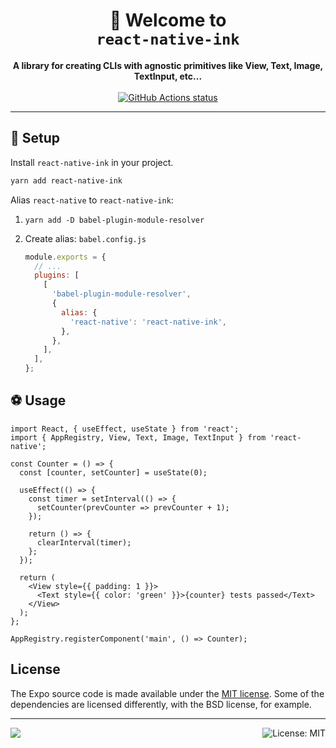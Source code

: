 <!-- Title -->
<h1 align="center">
👋 Welcome to <br><code>react-native-ink</code>
</h1>

<!-- Header -->

<p align="center">
    <b>A library for creating CLIs with agnostic primitives like View, Text, Image, TextInput, etc...</b>
    <br/>
    <br/>
  <a aria-label="Well tested React library" href="https://github.com/evanbacon/react-native-ink/actions">
    <img align="center" alt="GitHub Actions status" src="https://github.com/evanbacon/react-native-ink/workflows/Check%20Universal%20Module/badge.svg">
  </a>
</p>

---

<!-- Body -->

## 🏁 Setup

Install `react-native-ink` in your project.

```sh
yarn add react-native-ink
```

Alias `react-native` to `react-native-ink`:

1. `yarn add -D babel-plugin-module-resolver`
2. Create alias:
   `babel.config.js`

   ```js
   module.exports = {
     // ...
     plugins: [
       [
         'babel-plugin-module-resolver',
         {
           alias: {
             'react-native': 'react-native-ink',
           },
         },
       ],
     ],
   };
   ```

## ⚽️ Usage

```tsx
import React, { useEffect, useState } from 'react';
import { AppRegistry, View, Text, Image, TextInput } from 'react-native';

const Counter = () => {
  const [counter, setCounter] = useState(0);

  useEffect(() => {
    const timer = setInterval(() => {
      setCounter(prevCounter => prevCounter + 1);
    });

    return () => {
      clearInterval(timer);
    };
  });

  return (
    <View style={{ padding: 1 }}>
      <Text style={{ color: 'green' }}>{counter} tests passed</Text>
    </View>
  );
};

AppRegistry.registerComponent('main', () => Counter);
```

## License

The Expo source code is made available under the [MIT license](LICENSE). Some of the dependencies are licensed differently, with the BSD license, for example.

<!-- Footer -->

---

<p>
    <a aria-label="sponsored by expo" href="http://expo.io">
        <img src="https://img.shields.io/badge/SPONSORED%20BY%20EXPO-4630EB.svg?style=for-the-badge" target="_blank" />
    </a>
    <a aria-label="React Native for CLIs is free to use" href="/LICENSE" target="_blank">
        <img align="right" alt="License: MIT" src="https://img.shields.io/badge/License-MIT-success.svg?style=for-the-badge&color=33CC12" target="_blank" />
    </a>
</p>
